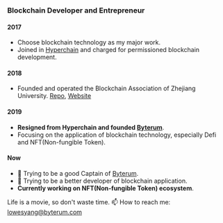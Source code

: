 ### Blockchain Developer and Entrepreneur

#### 2017

- Choose blockchain technology as my major work.
- Joined in [Hyperchain](https://hyperchain.cn) and charged for permissioned blockchain development.

#### 2018

- Founded and operated the Blockchain Association of Zhejiang University. [Repo](https://github.com/Blockchain-zju), [Website](https://docs.zjubca.org)

#### 2019

- **Resigned from Hyperchain and founded [Byterum](https://byterum.com)**.
- Focusing on the application of blockchain technology, especially Defi and NFT(Non-fungible Token).

#### Now

- :muscle: Trying to be a good Captain of [Byterum](https://byterum.com).
- :muscle: Trying to be a better developer of blockchain application.
- **Currently working on NFT(Non-fungible Token) ecosystem**.

Life is a movie, so don't waste time.
📫 How to reach me: lowesyang@byterum.com
